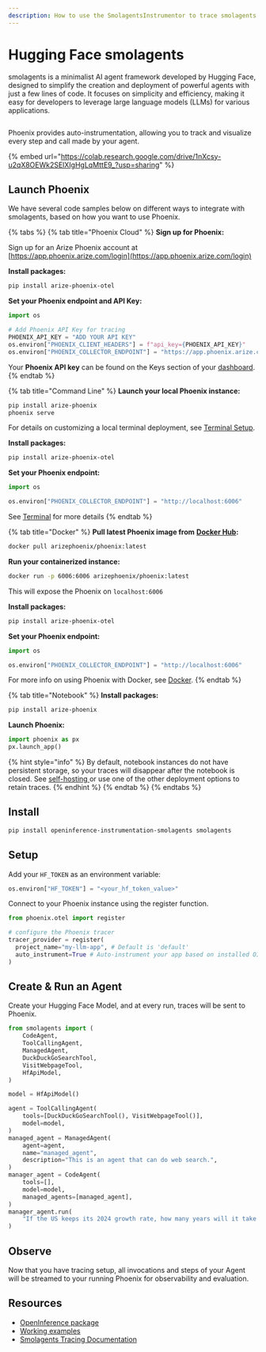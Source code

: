 ```yaml
---
description: How to use the SmolagentsInstrumentor to trace smolagents by Hugging Face
---
```


# Hugging Face smolagents

smolagents is a minimalist AI agent framework developed by Hugging Face, designed to simplify the creation and deployment of powerful agents with just a few lines of code. It focuses on simplicity and efficiency, making it easy for developers to leverage large language models (LLMs) for various applications.

<figure><img src="../../.gitbook/assets/officialsmolagent.gif" alt=""><figcaption></figcaption></figure>

Phoenix provides auto-instrumentation, allowing you to track and visualize every step and call made by your agent.&#x20;

{% embed url="https://colab.research.google.com/drive/1nXcsy-u2qX8OEWk2SElXIgHgLqMttE9_?usp=sharing" %}

## Launch Phoenix

We have several code samples below on different ways to integrate with smolagents, based on how you want to use Phoenix.

{% tabs %}
{% tab title="Phoenix Cloud" %}
**Sign up for Phoenix:**

Sign up for an Arize Phoenix account at [https://app.phoenix.arize.com/login](https://app.phoenix.arize.com/login)

**Install packages:**

```bash
pip install arize-phoenix-otel
```

**Set your Phoenix endpoint and API Key:**

```python
import os

# Add Phoenix API Key for tracing
PHOENIX_API_KEY = "ADD YOUR API KEY"
os.environ["PHOENIX_CLIENT_HEADERS"] = f"api_key={PHOENIX_API_KEY}"
os.environ["PHOENIX_COLLECTOR_ENDPOINT"] = "https://app.phoenix.arize.com"
```

Your **Phoenix API key** can be found on the Keys section of your [dashboard](https://app.phoenix.arize.com).
{% endtab %}

{% tab title="Command Line" %}
**Launch your local Phoenix instance:**

```bash
pip install arize-phoenix
phoenix serve
```

For details on customizing a local terminal deployment, see [Terminal Setup](https://docs.arize.com/phoenix/setup/environments#terminal).

**Install packages:**

```bash
pip install arize-phoenix-otel
```

**Set your Phoenix endpoint:**

```python
import os

os.environ["PHOENIX_COLLECTOR_ENDPOINT"] = "http://localhost:6006"
```

See [Terminal](../../environments.md#terminal) for more details
{% endtab %}

{% tab title="Docker" %}
**Pull latest Phoenix image from** [**Docker Hub**](https://hub.docker.com/r/arizephoenix/phoenix)**:**

```bash
docker pull arizephoenix/phoenix:latest
```

**Run your containerized instance:**

```bash
docker run -p 6006:6006 arizephoenix/phoenix:latest
```

This will expose the Phoenix on `localhost:6006`

**Install packages:**

```bash
pip install arize-phoenix-otel
```

**Set your Phoenix endpoint:**

```python
import os

os.environ["PHOENIX_COLLECTOR_ENDPOINT"] = "http://localhost:6006"
```

For more info on using Phoenix with Docker, see [Docker](https://docs.arize.com/phoenix/self-hosting/deployment-options/docker).
{% endtab %}

{% tab title="Notebook" %}
**Install packages:**

```bash
pip install arize-phoenix
```

**Launch Phoenix:**

```python
import phoenix as px
px.launch_app()
```

{% hint style="info" %}
By default, notebook instances do not have persistent storage, so your traces will disappear after the notebook is closed. See [self-hosting ](https://docs.arize.com/phoenix/self-hosting)or use one of the other deployment options to retain traces.
{% endhint %}
{% endtab %}
{% endtabs %}

## Install

```bash
pip install openinference-instrumentation-smolagents smolagents
```

## Setup

Add your `HF_TOKEN` as an environment variable:

```python
os.environ["HF_TOKEN"] = "<your_hf_token_value>"
```

Connect to your Phoenix instance using the register function.

```python
from phoenix.otel import register

# configure the Phoenix tracer
tracer_provider = register(
  project_name="my-llm-app", # Default is 'default'
  auto_instrument=True # Auto-instrument your app based on installed OI dependencies
)
```

## Create & Run an Agent

Create your Hugging Face Model, and at every run, traces will be sent to Phoenix. &#x20;

```python
from smolagents import (
    CodeAgent,
    ToolCallingAgent,
    ManagedAgent,
    DuckDuckGoSearchTool,
    VisitWebpageTool,
    HfApiModel,
)

model = HfApiModel()

agent = ToolCallingAgent(
    tools=[DuckDuckGoSearchTool(), VisitWebpageTool()],
    model=model,
)
managed_agent = ManagedAgent(
    agent=agent,
    name="managed_agent",
    description="This is an agent that can do web search.",
)
manager_agent = CodeAgent(
    tools=[],
    model=model,
    managed_agents=[managed_agent],
)
manager_agent.run(
    "If the US keeps its 2024 growth rate, how many years will it take for the GDP to double?"
)
```

## Observe

Now that you have tracing setup, all invocations and steps of your Agent will be streamed to your running Phoenix for observability and evaluation.

## Resources

* [OpenInference package](https://github.com/Arize-ai/openinference/tree/main/python/instrumentation/openinference-instrumentation-smolagents)
* [Working examples](https://github.com/Arize-ai/openinference/tree/main/python/instrumentation/openinference-instrumentation-smolagents/examples)
* [Smolagents Tracing Documentation](https://huggingface.co/docs/smolagents/en/tutorials/inspect_runs)
